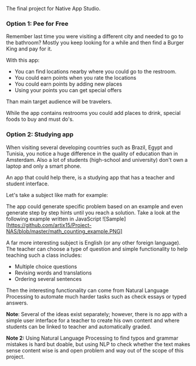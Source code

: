 The final project for Native App Studio.





### Option 1: Pee for Free

Remember last time you were visiting a different city and needed to go to the bathroom? Mostly you keep looking for a while and then find a Burger King and pay for it. 

With this app:

-  You can find locations nearby where you could go to the restroom. 
- You could earn points when you rate the locations 
- You could earn points by adding new places
- Using your points you can get special offers 



Than main target audience will be travelers. 

While the app contains restrooms you could add places to drink, special foods to buy and must do's. 



### Option 2: Studying app

When visiting several developing countries such as Brazil, Egypt and Tunisia, you notice a huge difference in the quality of education than in Amsterdam. Also a lot of students (high-school and university) don't own a laptop and only a smart phone. 

An app that could help there, is a studying app that has a teacher and student interface. 

Let's take a subject like math for example:

The app could generate specific problem based on an example and even generate step by step hints until you reach a solution. Take a look at the following example written in JavaScript
![Sample][https://github.com/artix15/Project-NAS/blob/master/math_counting_example.PNG]

A far more interesting subject is English (or any other foreign language). The teacher can choose a type of question and simple functionality to help teaching such a class includes:

- Multiple choice questions
- Revising words and translations
- Ordering several sentences

Then the interesting functionality can come from Natural Language Processing to automate much harder tasks such as check essays or typed answers.



**Note**: Several of the ideas exist separately; however, there is no app with a simple user interface for a teacher to create his own content and where students can be linked to teacher and automatically graded.

**Note 2:** Using Natural Language Processing to find typos and grammar mistakes is hard but doable, but using NLP to check whether the text makes sense content wise is and open problem and way out of the scope of this project. 
